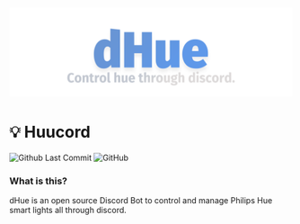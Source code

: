 # ![Huucord](images/dhue_banner.png)
# 💡 Huucord
![Github Last Commit](https://img.shields.io/github/last-commit/flyxn/huucord?color=%233F84E5&logo=github)
![GitHub](https://img.shields.io/github/license/flyxn/dhue?color=%233F84E5)

### What is this?
dHue is an open source Discord Bot to control and manage Philips Hue smart lights all through discord.


